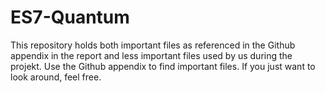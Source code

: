 # ES7-Quantum
This repository holds both important files as referenced in the Github appendix in the report and less important files used by us during the projekt.
Use the Github appendix to find important files.
If you just want to look around, feel free.
